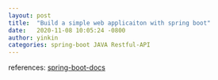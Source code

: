 ```yaml
---
layout: post
title:  "Build a simple web applicaiton with spring boot"
date:   2020-11-08 10:05:24 -0800
author: yinkin
categories: spring-boot JAVA Restful-API
---
```




references:
[spring-boot-docs]

[spring-boot-docs]:https://www.tutorialspoint.com/spring_boot/spring_boot_introduction.htm